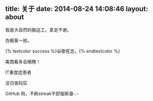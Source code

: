 title: 关于
date: 2014-08-24 14:08:46
layout: about
---

我是大自然的搬运工，拿走不谢。

伪极客一枚。

{% textcolor success %}谷歌死忠。{% endtextcolor %}

美图看多会眼瞎！

IT重度症患者

没日夜码狂

GitHub 狗，不刷streak不舒服斯基-.-



